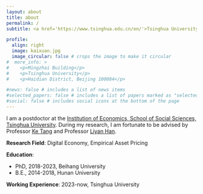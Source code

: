 ```yaml
---
layout: about
title: about
permalink: /
subtitle: <a href='https://www.tsinghua.edu.cn/en/'>Tsinghua University</a> 

profile:
  align: right
  image: kaixuan.jpg
  image_circular: false # crops the image to make it circular
#  more_info: >
#    <p>Mingzhai Building</p>
#    <p>Tsinghua University</p>
#    <p>Haidian District, Beijing 100084</p>

#news: false # includes a list of news items
#selected_papers: false # includes a list of papers marked as "selected={true}"
#social: false # includes social icons at the bottom of the page
---
```


I am a postdoctor at the [Institution of Economics, School of Social Sciences, Tsinghua University](https://www.tioe.tsinghua.edu.cn/). During my research, I am fortunate to be advised by Professor [Ke Tang](https://sites.google.com/view/ketangs-research-page/home) and Professor [Liyan Han](https://www.bimsa.cn/zh-CN/detail/lyhan.html).

**Research Field**: Digital Economy, Empirical Asset Pricing

**Education**:
- PhD, 2018-2023, Beihang University
- B.E., 2014-2018, Hunan University

**Working Experience**: 
2023-now, Tsinghua University

<!-- Write your biography here. Tell the world about yourself. Link to your favorite [subreddit](http://reddit.com). You can put a picture in, too. The code is already in, just name your picture `prof_pic.jpg` and put it in the `img/` folder.

Put your address / P.O. box / other info right below your picture. You can also disable any of these elements by editing `profile` property of the YAML header of your `_pages/about.md`. Edit `_bibliography/papers.bib` and Jekyll will render your [publications page](/al-folio/publications/) automatically.

Link to your social media connections, too. This theme is set up to use [Font Awesome icons](https://fontawesome.com/) and [Academicons](https://jpswalsh.github.io/academicons/), like the ones below. Add your Facebook, Twitter, LinkedIn, Google Scholar, or just disable all of them. -->